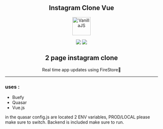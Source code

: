 <h2 align="center">Instagram Clone Vue</h2>

<p align="center">
    <img alt="VanillaJS" src="https://upload.wikimedia.org/wikipedia/commons/thumb/9/95/Vue.js_Logo_2.svg/1184px-Vue.js_Logo_2.svg.png" width="60" />
</p>

<div align="center">
    <span align="left">
        <img src=https://img.shields.io/badge/Vue.js-SPA-green">
    </span>
    <span align="right">
        <img src="https://img.shields.io/badge/Firebase-red">
    </span>
</div>
    
<h2 align="center">2 page instagram clone</h2>

<p align="center">Real time app updates using FireStore💬<p>
<hr />
    
### uses :
* Buefy
* Quasar
* Vue.js

<p align="left">
  in the quasar config.js are located 2 ENV variables, PROD/LOCAL please make sure to switch.
  Backend is included make sure to run.
</p>
